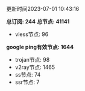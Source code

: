 更新时间2023-07-01 10:43:16

**总订阅: 244**
**总节点: 41141**
- vless节点: 96

**google ping有效节点: 1644**
- trojan节点: 98
- v2ray节点: 1465
- ss节点: 74
- ssr节点: 7
